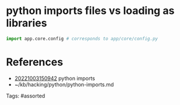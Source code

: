 # python imports files vs loading as libraries
```python
import app.core.config # corresponds to app/core/config.py
```

# References
- [20221003150942](/zet/20221003150942/) python imports
- ~/kb/hacking/python/python-imports.md

Tags:
    #assorted

